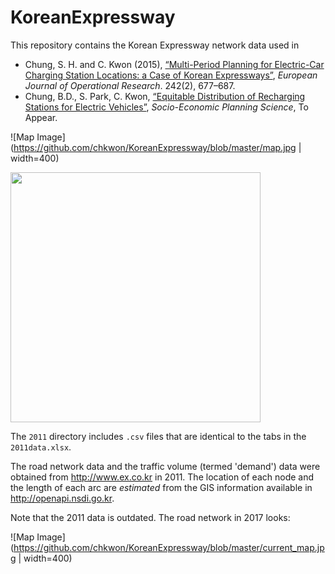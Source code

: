 # KoreanExpressway

This repository contains the Korean Expressway network data used in

- Chung, S. H. and C. Kwon (2015), [“Multi-Period Planning for Electric-Car Charging Station Locations: a Case of Korean Expressways”](http://dx.doi.org/10.1016/j.ejor.2014.10.029), *European Journal of Operational Research*. 242(2), 677–687.
- Chung, B.D., S. Park, C. Kwon, [“Equitable Distribution of Recharging Stations for Electric Vehicles”](http://www.chkwon.net/papers/chung_equitable.pdf), *Socio-Economic Planning Science*, To Appear.


![Map Image](https://github.com/chkwon/KoreanExpressway/blob/master/map.jpg | width=400)

<img src="(https://github.com/chkwon/KoreanExpressway/blob/master/map.jpg" width="400" />


The `2011` directory includes `.csv` files that are identical to the tabs in the `2011data.xlsx`.

The road network data and the traffic volume (termed 'demand') data were obtained from http://www.ex.co.kr in 2011. The location of each node and the length of each arc are *estimated* from the GIS information available in http://openapi.nsdi.go.kr.


Note that the 2011 data is outdated. The road network in 2017 looks:

![Map Image](https://github.com/chkwon/KoreanExpressway/blob/master/current_map.jpg | width=400)
